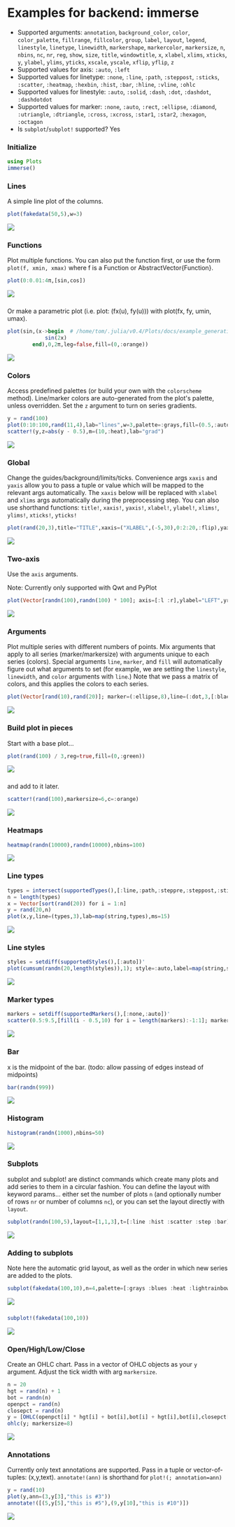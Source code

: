 # Examples for backend: immerse

- Supported arguments: `annotation`, `background_color`, `color`, `color_palette`, `fillrange`, `fillcolor`, `group`, `label`, `layout`, `legend`, `linestyle`, `linetype`, `linewidth`, `markershape`, `markercolor`, `markersize`, `n`, `nbins`, `nc`, `nr`, `reg`, `show`, `size`, `title`, `windowtitle`, `x`, `xlabel`, `xlims`, `xticks`, `y`, `ylabel`, `ylims`, `yticks`, `xscale`, `yscale`, `xflip`, `yflip`, `z`
- Supported values for axis: `:auto`, `:left`
- Supported values for linetype: `:none`, `:line`, `:path`, `:steppost`, `:sticks`, `:scatter`, `:heatmap`, `:hexbin`, `:hist`, `:bar`, `:hline`, `:vline`, `:ohlc`
- Supported values for linestyle: `:auto`, `:solid`, `:dash`, `:dot`, `:dashdot`, `:dashdotdot`
- Supported values for marker: `:none`, `:auto`, `:rect`, `:ellipse`, `:diamond`, `:utriangle`, `:dtriangle`, `:cross`, `:xcross`, `:star1`, `:star2`, `:hexagon`, `:octagon`
- Is `subplot`/`subplot!` supported? Yes

### Initialize

```julia
using Plots
immerse()
```

### Lines

A simple line plot of the columns.

```julia
plot(fakedata(50,5),w=3)
```

![](../img/immerse/immerse_example_1.png)

### Functions

Plot multiple functions.  You can also put the function first, or use the form `plot(f, xmin, xmax)` where f is a Function or AbstractVector{Function}.

```julia
plot(0:0.01:4π,[sin,cos])
```

![](../img/immerse/immerse_example_2.png)

### 

Or make a parametric plot (i.e. plot: (fx(u), fy(u))) with plot(fx, fy, umin, umax).

```julia
plot(sin,(x->begin  # /home/tom/.julia/v0.4/Plots/docs/example_generation.jl, line 39:
            sin(2x)
        end),0,2π,leg=false,fill=(0,:orange))
```

![](../img/immerse/immerse_example_3.png)

### Colors

Access predefined palettes (or build your own with the `colorscheme` method).  Line/marker colors are auto-generated from the plot's palette, unless overridden.  Set the `z` argument to turn on series gradients.

```julia
y = rand(100)
plot(0:10:100,rand(11,4),lab="lines",w=3,palette=:grays,fill=(0.5,:auto))
scatter!(y,z=abs(y - 0.5),m=(10,:heat),lab="grad")
```

![](../img/immerse/immerse_example_4.png)

### Global

Change the guides/background/limits/ticks.  Convenience args `xaxis` and `yaxis` allow you to pass a tuple or value which will be mapped to the relevant args automatically.  The `xaxis` below will be replaced with `xlabel` and `xlims` args automatically during the preprocessing step. You can also use shorthand functions: `title!`, `xaxis!`, `yaxis!`, `xlabel!`, `ylabel!`, `xlims!`, `ylims!`, `xticks!`, `yticks!`

```julia
plot(rand(20,3),title="TITLE",xaxis=("XLABEL",(-5,30),0:2:20,:flip),yaxis=("YLABEL",:log10),background_color=RGB(0.2,0.2,0.2),leg=false)
```

![](../img/immerse/immerse_example_5.png)

### Two-axis

Use the `axis` arguments.

Note: Currently only supported with Qwt and PyPlot

```julia
plot(Vector[randn(100),randn(100) * 100]; axis=[:l :r],ylabel="LEFT",yrightlabel="RIGHT")
```

![](../img/immerse/immerse_example_6.png)

### Arguments

Plot multiple series with different numbers of points.  Mix arguments that apply to all series (marker/markersize) with arguments unique to each series (colors).  Special arguments `line`, `marker`, and `fill` will automatically figure out what arguments to set (for example, we are setting the `linestyle`, `linewidth`, and `color` arguments with `line`.)  Note that we pass a matrix of colors, and this applies the colors to each series.

```julia
plot(Vector[rand(10),rand(20)]; marker=(:ellipse,8),line=(:dot,3,[:black :orange]))
```

![](../img/immerse/immerse_example_7.png)

### Build plot in pieces

Start with a base plot...

```julia
plot(rand(100) / 3,reg=true,fill=(0,:green))
```

![](../img/immerse/immerse_example_8.png)

### 

and add to it later.

```julia
scatter!(rand(100),markersize=6,c=:orange)
```

![](../img/immerse/immerse_example_9.png)

### Heatmaps



```julia
heatmap(randn(10000),randn(10000),nbins=100)
```

![](../img/immerse/immerse_example_10.png)

### Line types



```julia
types = intersect(supportedTypes(),[:line,:path,:steppre,:steppost,:sticks,:scatter])'
n = length(types)
x = Vector[sort(rand(20)) for i = 1:n]
y = rand(20,n)
plot(x,y,line=(types,3),lab=map(string,types),ms=15)
```

![](../img/immerse/immerse_example_11.png)

### Line styles



```julia
styles = setdiff(supportedStyles(),[:auto])'
plot(cumsum(randn(20,length(styles)),1); style=:auto,label=map(string,styles),w=5)
```

![](../img/immerse/immerse_example_12.png)

### Marker types



```julia
markers = setdiff(supportedMarkers(),[:none,:auto])'
scatter(0.5:9.5,[fill(i - 0.5,10) for i = length(markers):-1:1]; marker=:auto,label=map(string,markers),ms=12)
```

![](../img/immerse/immerse_example_13.png)

### Bar

x is the midpoint of the bar. (todo: allow passing of edges instead of midpoints)

```julia
bar(randn(999))
```

![](../img/immerse/immerse_example_14.png)

### Histogram



```julia
histogram(randn(1000),nbins=50)
```

![](../img/immerse/immerse_example_15.png)

### Subplots

  subplot and subplot! are distinct commands which create many plots and add series to them in a circular fashion.
  You can define the layout with keyword params... either set the number of plots `n` (and optionally number of rows `nr` or 
  number of columns `nc`), or you can set the layout directly with `layout`.


```julia
subplot(randn(100,5),layout=[1,1,3],t=[:line :hist :scatter :step :bar],nbins=10,leg=false)
```

![](../img/immerse/immerse_example_16.png)

### Adding to subplots

Note here the automatic grid layout, as well as the order in which new series are added to the plots.

```julia
subplot(fakedata(100,10),n=4,palette=[:grays :blues :heat :lightrainbow],bg=[:orange :pink :darkblue :black])
```

![](../img/immerse/immerse_example_17.png)

### 



```julia
subplot!(fakedata(100,10))
```

![](../img/immerse/immerse_example_18.png)

### Open/High/Low/Close

Create an OHLC chart.  Pass in a vector of OHLC objects as your `y` argument.  Adjust the tick width with arg `markersize`.

```julia
n = 20
hgt = rand(n) + 1
bot = randn(n)
openpct = rand(n)
closepct = rand(n)
y = [OHLC(openpct[i] * hgt[i] + bot[i],bot[i] + hgt[i],bot[i],closepct[i] * hgt[i] + bot[i]) for i = 1:n]
ohlc(y; markersize=8)
```

![](../img/immerse/immerse_example_19.png)

### Annotations

Currently only text annotations are supported.  Pass in a tuple or vector-of-tuples: (x,y,text).  `annotate!(ann)` is shorthand for `plot!(; annotation=ann)`

```julia
y = rand(10)
plot(y,ann=(3,y[3],"this is #3"))
annotate!([(5,y[5],"this is #5"),(9,y[10],"this is #10")])
```

![](../img/immerse/immerse_example_20.png)

